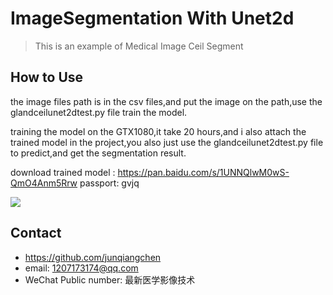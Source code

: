 # ImageSegmentation With Unet2d
> This is an example of Medical Image Ceil Segment

## How to Use

the image files path is in the csv files,and put the image on the path,use the glandceilunet2dtest.py file train the model. 

training the model on the GTX1080,it take 20 hours,and i also attach the trained model in the project,you also just use the glandceilunet2dtest.py file to predict,and get the segmentation result.

download trained model : https://pan.baidu.com/s/1UNNQlwM0wS-QmO4Anm5Rrw passport: gvjq

![](header.png)

## Contact
* https://github.com/junqiangchen
* email: 1207173174@qq.com
* WeChat Public number: 最新医学影像技术
